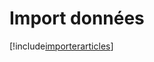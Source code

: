 # Import données

[!include[importerarticles](importdonnees.importerarticles.autogen.md)]





















































































































































